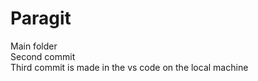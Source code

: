 # Paragit
Main folder
</br>
Second commit 
</br>
Third commit is made in the vs code on the local machine

